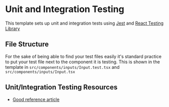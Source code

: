 # Unit and Integration Testing

This template sets up unit and integration tests using [Jest](https://jestjs.io/) and [React Testing Library](https://testing-library.com/docs/react-testing-library/intro/)

## File Structure

For the sake of being able to find your test files easily it's standard practice to put your test file next to the component it is testing. This is shown in the template in `src/components/inputs/Input.test.tsx` and `src/components/inputs/Input.tsx`

## Unit/Integration Testing Resources

- [Good reference article](https://www.robinwieruch.de/react-testing-library/)
